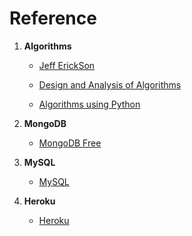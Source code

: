 # Reference
  1. **Algorithms**
     * [Jeff ErickSon](http://jeffe.cs.illinois.edu/teaching/algorithms/book/Algorithms-JeffE.pdf)
     * [Design and Analysis of Algorithms](https://doc.lagout.org/science/0_Computer%20Science/2_Algorithms/Introduction%20to%20the%20Design%20and%20Analysis%20of%20Algorithms%20%283rd%20ed.%29%20%5BLevitin%202011-10-09%5D.pdf)
     
     * [Algorithms using Python](https://runestone.academy/runestone/books/published/pythonds/index.html)


  2. **MongoDB**
     * [MongoDB Free](https://mlab.com/)
  3. **MySQL**
     * [MySQL](https://remotemysql.com/)
  4. **Heroku**
     * [Heroku](https://www.heroku.com/)
